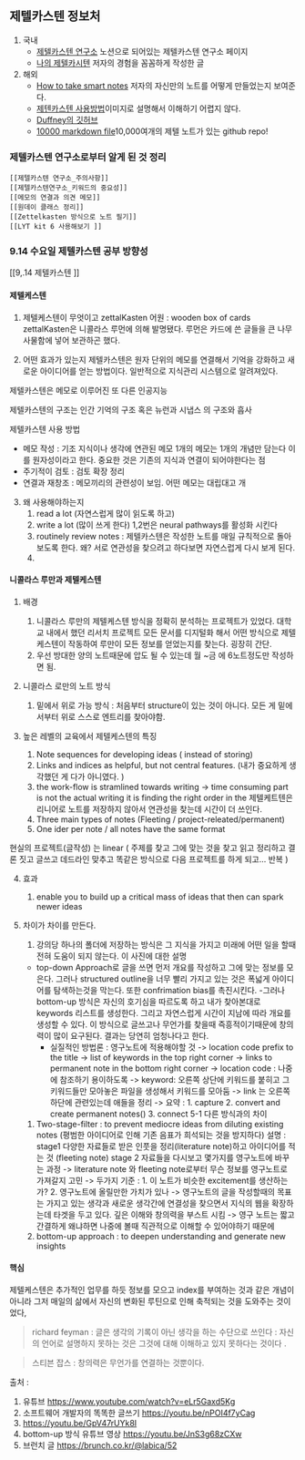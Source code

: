 ## 제텔카스텐  정보처 
1. 국내
	- [제텔카스텐 연구소](https://www.zklab.kr/) 노션으로 되어있는 제텔카스텐 연구소 페이지 
	- [나의 제텔카시텐](https://dohnald.github.io/post/zettelkasten.html) 저자의 경험을 꼼꼼하게 작성한 글 
2. 해외
	- [How to take smart notes](https://www.lesswrong.com/posts/T382CLwAjsy3fmecf/how-to-take-smart-notes-ahrens-2017) 저자의 자신만의 노트를 어떻게 만들었는지 보여준다.
	- [제텐카스텐 사용방법](https://www.jhonatandasilva.com/published/1622716900)이미지로 설명해서 이해하기 어렵지 않다. 
	- [Duffney의 깃허브](https://github.com/Duffney/smart-notes)
	- [10000 markdown file](https://github.com/Zettelkasten-Method/10000-markdown-files/tree/master/10000%20markdown%20files)10,000여개의 제텔 노트가 있는 github repo!

### 제텔카스텐 연구소로부터 알게 된 것 정리
	[[제텔카스텐 연구소_주의사항]]
	[[제텔카스텐연구소_키워드의 중요성]]
	[[메모의 연결과 의견 메모]]
	[[원데이 클래스 정리]]
	[[Zettelkasten 방식으로 노트 필기]]
	[[LYT kit 6 사용해보기 ]]

### 9.14 수요일 제텔카스텐 공부 방향성 
[[9,.14 제텔카스텐 ]]


#### 제텔케스텐
1. 제텔케스텐이 무엇이고
zettalKasten 어원 : wooden box of cards
zettalKasten은 니콜라스 루먼에 의해 발명됐다. 루먼은 카드에 쓴 글들을 큰 나무 사물함에 넣어 보관하곤 했다.


2. 어떤 효과가 있는지
제텔카스텐은 원자 단위의 메모를 연결해서 기억을 강화하고 새로운 아이디어를 얻는 방법이다. 일반적으로 지식관리 시스템으로 알려져있다. 

제텔카스텐은 메모로 이루어진 또 다른 인공지능 

제텔카스텐의 구조는 인간 기억의 구조 혹은 뉴런과 시냅스 의 구조와 흡사

제텔카스텐 사용 방법

- 메모 작성 : 기조 지식이나 생각에 연관된 메모 1개의 메모는 1개의 개념만 담는다 이를 원자성이라고 한다. 중요한 것은 기존의 지식과 연결이 되어야한다는 점 
- 주기적이 검토 : 검토 확장 정리 
- 연결과 재창조  : 메모끼리의 관련성이 보임. 어떤 메모는 대립대고 개


3. 왜 사용해야하는지
	1. read a lot  (자연스럽게 많이 읽도록 하고)
	2. write a lot (많이 쓰게 한다)
	1,2번은 neural pathways를 활성화 시킨다 
	3. routinely review notes :  제텔카스텐은 작성한 노트를 매일 규칙적으로 돌아보도록 한다. 왜? 서로 연관성을 찾으려고 하다보면 자연스럽게 다시 보게 된다.
	4. 

#### 니콜라스 루만과 제텔케스텐
1. 배경 
	1. 니콜라스 루만의 제텔케스텐 방식을 정확히 분석하는 프로젝트가 있었다. 대학교 내에서 했던 리서치 프로젝트 모든 문서를 디지털화 해서 어떤 방식으로 제텔케스텐이 작동하여 루만이 모든 정보를 얻었는지를 찾는다.  굉장히 간단.
	2. 우선 방대한 양의 노트때문에 압도 될 수 있는데 월 ~금  에 6노트정도만 작성하면 됨. 
	
2. 니콜라스 로만의 노트 방식
	1. 밑에서 위로 가능 방식 : 처음부터 structure이 있는 것이 아니다. 모든 게 밑에서부터 위로 스스로 엔트리를 찾아야함.
3. 높은 레벨의 교육에서 제텔케스텐의 특징
	1. Note sequences for developing ideas ( instead of storing)
	2. Links and indices as helpful, but not central features. (내가 중요하게 생각했던 게 다가 아니였다. )
	3. the work-flow is stramlined towards writing
		-> time consuming part is not the actual writing it is finding the right order in the 제텔케트텐은 리니어로 노트를 저장하지 않아서 연관성을 찾는데 시간이 더 쓰인다.
	4. Three main types of notes (Fleeting / project-releated/permanent)  
	5. One ider per note / all notes have the same format

현실의 프로젝트(글작성) 는 linear ( 주제를 찾고 그에 맞는 것을 찾고 읽고 정리하고 결론 짓고 글쓰고 데드라인 맞추고 똑같은 방식으로 다음 프로젝트를 하게 되고... 반복 )



4. 효과
	1. enable you to build up a critical mass of ideas that then can spark newer ideas

5. 차이가 차이를 만든다. 
	1. 강의당 하나의 폴더에 저장하는 방식은 그 지식을 가지고 미래에 어떤 일을 할때 전혀 도움이 되지 않는다. 
	이 사진에 대한 설명 
	- top-down Approach로 글을 쓰면 먼저 개요를 작성하고 그에 맞는 정보를 모은다. 그러나 structured outline을 너무 빨리 가지고 있는 것은 폭넓게 아이디어를 탐색하는것을 막는다. 또한 confrimation bias를 촉진시킨다. 
	-그러나 bottom-up 방식은 자신의 호기심을 따르도록 하고 내가 찾아본대로 keywords 리스트를 생성한다. 그리고 자연스럽게 시간이 지남에 따라 개요를 생성할 수 있다. 
	이 방식으로 글쓰고나 무언가를 찾을때 즉흥적이기때문에 창의력이 많이 요구된다. 결과는 당연히 엄청나다고 한다. 
		- 실질적인 방법론 : 영구노트에 적용해야할 것
		  -> location code prefix to the title
		  -> list of keywords in the top right corner
		  -> links to permanent note in the bottom right  corner
		-> location code : 나중에 참조하기 용이하도록
		-> keyword: 오른쪽 상단에 키워드를 붙히고 그 키워드들만 모아놓은 파일을 생성해서 키워드를 모아둠
		-> link 는 오른쪽 하단에 관련있는데 애들을 정리
		-> 요약 :  1. capture 2. convert and create permanent notes() 3. connect 
5-1 다른 방식과의 차이
	1. Two-stage-filter : to prevent mediocre ideas from diluting existing notes  (평범한 아이디어로 인해 기존 음표가 희석되는 것을 방지하다)
		설명 :
		 stage1 다양한 자료들로 받은 인풋을 정리(literature note)하고 아이디어를 적는 것 (fleeting note)
		stage 2 자료들을 다시보고 몇가지를 영구노트에 바꾸는 과정
		-> literature note 와 fleeting note로부터 무슨 정보를 영구노트로 가져갈지 고민
		-> 두가지 기준 : 1. 이 노트가 비슷한 excitement를 생산하는가?    2. 영구노트에 올릴만한 가치가 있나
		-> 영구노트의 글을 작성할때의 목표는 가지고 있는 생각과 새로운 생각간에 연결성을 찾으면서  지식의 웹을 확장하는데 타겟을 두고 있다. 깊은 이해와 창의력을 부스트 시킴
		-> 영구 노트는 짧고 간결하게 왜냐하면 나중에 볼때 직관적으로 이해할 수 있어야하기 때문에 
	2. bottom-up approach : to deepen understanding and generate new insights





#### 핵심
제텔케스텐은 추가적인 업무를 하듯 정보를 모으고 index를 부여하는 것과 같은 개념이 아니라 그저 매일의 삶에서 자신의 변화된 루틴으로 인해 축적되는 것을 도와주는 것이었다, 

> richard feyman : 글은 생각의 기록이 아닌  생각을 하는 수단으로 쓰인다
> : 자신의 언어로 설명하지 못하는 것은 그것에 대해 이해하고 있지 못하다는 것이다 . 

> 스티븐 잡스 : 창의력은 무언가를 연결하는 것뿐이다. 

출처 :
1.  유튜브 https://www.youtube.com/watch?v=eLr5Gaxd5Kg
2. 소프트웨어 개발자의 똑똑한 글쓰기  https://youtu.be/nPOI4f7yCag
3. https://youtu.be/GpV47rUYk8I
4. bottom-up 방식 유튜브 영상 https://youtu.be/JnS3g68zCXw
5. 브런치 글 https://brunch.co.kr/@labica/52
